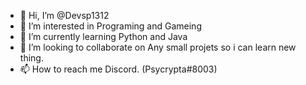 - 👋 Hi, I’m @Devsp1312
- 👀 I’m interested in Programing and Gameing
- 🌱 I’m currently learning Python and Java
- 💞️ I’m looking to collaborate on Any small projets so i can learn new thing.
- 📫 How to reach me Discord. (Psycrypta#8003)

<!---
Devsp1312/Devsp1312 is a ✨ special ✨ repository because its `README.md` (this file) appears on your GitHub profile.
You can click the Preview link to take a look at your changes.
--->
